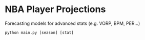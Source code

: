 # NBA Player Projections

Forecasting models for advanced stats (e.g. VORP, BPM, PER...)

```
python main.py [season] [stat]
```
